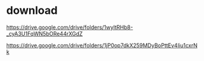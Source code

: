 # download

https://drive.google.com/drive/folders/1wyltRHb8-_cyA3U1FqWN5bORe44rXGdZ

https://drive.google.com/drive/folders/1jP0op7dkX259MDyBoPttEv4liu1cxrNk


